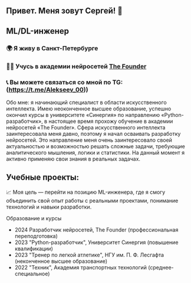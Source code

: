 ## Привет. Меня зовут Сергей! 👋

## ML/DL-инженер

### 🌍 Я живу в Санкт-Петербурге

### 👨‍🎓 Учусь в академии нейросетей [The Founder](https://academy.the-founder.ru/)

### 📞 Вы можете связаться со мной по TG: (https://t.me/Alekseev_00))

Обо мне: я начинающий специалист в области искусственного интеллекта. Имею неоконченное высшее образование, успешно окончил курсы в университете «Синергия» по направлению «Python-разработчик», в настоящее время прохожу обучение в академии нейросетей «The Founder». Сфера искусственного интеллекта заинтересовала меня давно, поэтому я начал осваивать разработку нейросетей. Это направление меня очень заинтересовало своей актуальностью и возможностью решать сложные задачи, требующие аналитического мышления, логики и статистики. На данный момент я активно применяю свои знания в реальных задачах.

## Учебные проекты:

























📈 Моя цель — перейти на позицию ML-инженера, где я смогу объединить свой опыт работы с реальными проектами, понимание технологий и навыки разработки.

Образование и курсы

- 2024 Разработчик нейросетей, The Founder (профессиональная переподготовка)
- 2023 "Python-разработчик", Университет Синергия (повышение квалификации)
- 2023 "Тренер по легкой атлетике", НГУ им. П. Ф. Лесгафта (неконченное высшее образование)
- 2022 "Техник", Академия транспортных технологий (среднее-специальное)

